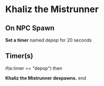 # Khaliz the Mistrunner
## On NPC Spawn

**Set a timer** named *depop* for 20 seconds
## Timer(s)

if(e.timer == "depop") then


**Khaliz the Mistrunner despawns.**
end
